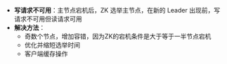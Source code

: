 
- **写请求不可用**：主节点宕机后，ZK 选举主节点，在新的 Leader 出现前，写请求不可用但读请求可用
- **解决方法**：
	- 奇数个节点，增加容错，因为ZK的宕机条件是大于等于一半节点宕机
	- 优化并缩短选举时间
	- 客户端缓存操作